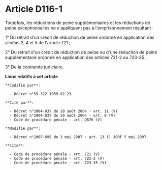 # Article D116-1

Toutefois, les réductions de peine supplémentaires et les réductions de peine exceptionnelles ne s'appliquent pas à
l'emprisonnement résultant : 

1° Du retrait d'un crédit de réduction de peine ordonné en application des alinéas 3, 4 et 5 de l'article 721 ; 

2° Du retrait d'un crédit de réduction de peine ou d'une réduction de peine supplémentaire ordonné en application des
articles 721-2 ou 723-35 ; 

3° De la contrainte judiciaire.

**Liens relatifs à cet article**

	**Codifié par**:

	  - Décret n°59-322 1959-02-23

	**Cité par**:

	  - Décret n°2004-837 du 20 août 2004 - art. 11 (V)
	  - Décret n°2004-837 du 20 août 2004 - art. 8 (V)
	  - Code de procédure pénale - art. D570 (V)

	**Modifié par**:

	  - Décret n°2007-699 du 3 mai 2007 - art. 13 () JORF 5 mai 2007

	**Cite**:

	  - Code de procédure pénale - art. 721 (V)
	  - Code de procédure pénale - art. 721-2 (V)
	  - Code de procédure pénale - art. 723-35 (V)
